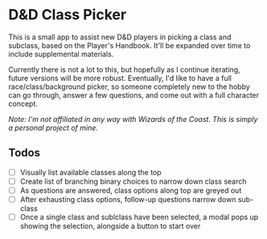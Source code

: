 # D&D Class Picker
This is a small app to assist new D&amp;D players in picking a class and subclass, based on the Player's Handbook. It'll be expanded over time to include supplemental materials.

Currently there is not a lot to this, but hopefully as I continue iterating, future versions will be more robust. Eventually, I'd like to have a full race/class/background picker, so someone completely new to the hobby can go through, answer a few questions, and come out with a full character concept.

*Note: I'm not affiliated in any way with Wizards of the Coast. This is simply a personal project of mine.*

## Todos

- [ ] Visually list available classes along the top
- [ ] Create list of branching binary choices to narrow down class search
- [ ] As questions are answered, class options along top are greyed out
- [ ] After exhausting class options, follow-up questions narrow down sub-class
- [ ] Once a single class and sublclass have been selected, a modal pops up showing the selection, alongside a button to start over
